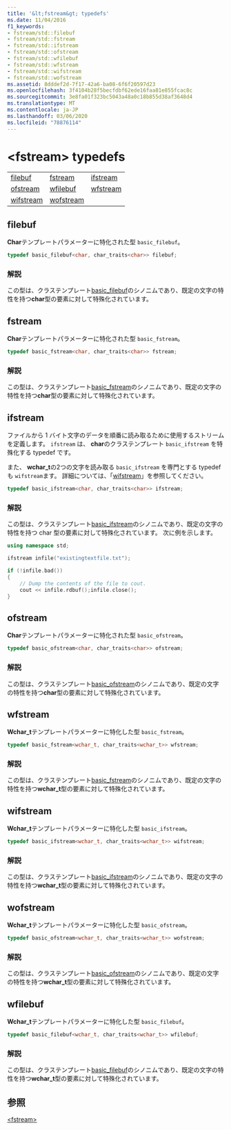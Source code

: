 ```yaml
---
title: '&lt;fstream&gt; typedefs'
ms.date: 11/04/2016
f1_keywords:
- fstream/std::filebuf
- fstream/std::fstream
- fstream/std::ifstream
- fstream/std::ofstream
- fstream/std::wfilebuf
- fstream/std::wfstream
- fstream/std::wifstream
- fstream/std::wofstream
ms.assetid: 8dddef2d-7f17-42a6-ba08-6f6f20597d23
ms.openlocfilehash: 3f4104b28f5becfdbf62ede16faa81e855fcac8c
ms.sourcegitcommit: 3e8fa01f323bc5043a48a0c18b855d38af3648d4
ms.translationtype: MT
ms.contentlocale: ja-JP
ms.lasthandoff: 03/06/2020
ms.locfileid: "78876114"
---
```

# <a name="ltfstreamgt-typedefs"></a>&lt;fstream&gt; typedefs

||||
|-|-|-|
|[filebuf](#filebuf)|[fstream](#fstream)|[ifstream](#ifstream)|
|[ofstream](#ofstream)|[wfilebuf](#wfilebuf)|[wfstream](#wfstream)|
|[wifstream](#wifstream)|[wofstream](#wofstream)|

## <a name="filebuf"></a>  filebuf

**Char**テンプレートパラメーターに特化された型 `basic_filebuf`。

```cpp
typedef basic_filebuf<char, char_traits<char>> filebuf;
```

### <a name="remarks"></a>解説

この型は、クラステンプレート[basic_filebuf](../standard-library/basic-filebuf-class.md)のシノニムであり、既定の文字の特性を持つ**char**型の要素に対して特殊化されています。

## <a name="fstream"></a> fstream

**Char**テンプレートパラメーターに特化された型 `basic_fstream`。

```cpp
typedef basic_fstream<char, char_traits<char>> fstream;
```

### <a name="remarks"></a>解説

この型は、クラステンプレート[basic_fstream](../standard-library/basic-fstream-class.md)のシノニムであり、既定の文字の特性を持つ**char**型の要素に対して特殊化されています。

## <a name="ifstream"></a>  ifstream

ファイルから 1 バイト文字のデータを順番に読み取るために使用するストリームを定義します。 `ifstream` は、 **char**のクラステンプレート `basic_ifstream` を特殊化する typedef です。

また、 **wchar_t**の2つの文字を読み取る `basic_ifstream` を専門とする typedef も `wifstream`ます。 詳細については、「[wifstream](../standard-library/fstream-typedefs.md#wifstream)」を参照してください。

```cpp
typedef basic_ifstream<char, char_traits<char>> ifstream;
```

### <a name="remarks"></a>解説

この型は、クラステンプレート[basic_ifstream](../standard-library/basic-ifstream-class.md)のシノニムであり、既定の文字の特性を持つ char 型の要素に対して特殊化されています。 次に例を示します。

```cpp
using namespace std;

ifstream infile("existingtextfile.txt");

if (!infile.bad())
{
    // Dump the contents of the file to cout.
    cout << infile.rdbuf();infile.close();
}
```

## <a name="ofstream"></a>  ofstream

**Char**テンプレートパラメーターに特化された型 `basic_ofstream`。

```cpp
typedef basic_ofstream<char, char_traits<char>> ofstream;
```

### <a name="remarks"></a>解説

この型は、クラステンプレート[basic_ofstream](../standard-library/basic-ofstream-class.md)のシノニムであり、既定の文字の特性を持つ**char**型の要素に対して特殊化されています。

## <a name="wfstream"></a>  wfstream

**Wchar_t**テンプレートパラメーターに特化した型 `basic_fstream`。

```cpp
typedef basic_fstream<wchar_t, char_traits<wchar_t>> wfstream;
```

### <a name="remarks"></a>解説

この型は、クラステンプレート[basic_fstream](../standard-library/basic-fstream-class.md)のシノニムであり、既定の文字の特性を持つ**wchar_t**型の要素に対して特殊化されています。

## <a name="wifstream"></a>  wifstream

**Wchar_t**テンプレートパラメーターに特化した型 `basic_ifstream`。

```cpp
typedef basic_ifstream<wchar_t, char_traits<wchar_t>> wifstream;
```

### <a name="remarks"></a>解説

この型は、クラステンプレート[basic_ifstream](../standard-library/basic-ifstream-class.md)のシノニムであり、既定の文字の特性を持つ**wchar_t**型の要素に対して特殊化されています。

## <a name="wofstream"></a>  wofstream

**Wchar_t**テンプレートパラメーターに特化した型 `basic_ofstream`。

```cpp
typedef basic_ofstream<wchar_t, char_traits<wchar_t>> wofstream;
```

### <a name="remarks"></a>解説

この型は、クラステンプレート[basic_ofstream](../standard-library/basic-ofstream-class.md)のシノニムであり、既定の文字の特性を持つ**wchar_t**型の要素に対して特殊化されています。

## <a name="wfilebuf"></a>  wfilebuf

**Wchar_t**テンプレートパラメーターに特化した型 `basic_filebuf`。

```cpp
typedef basic_filebuf<wchar_t, char_traits<wchar_t>> wfilebuf;
```

### <a name="remarks"></a>解説

この型は、クラステンプレート[basic_filebuf](../standard-library/basic-filebuf-class.md)のシノニムであり、既定の文字の特性を持つ**wchar_t**型の要素に対して特殊化されています。

## <a name="see-also"></a>参照

[\<fstream>](../standard-library/fstream.md)
